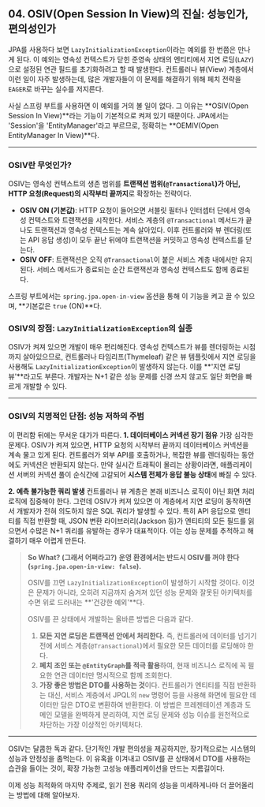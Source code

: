 ## 04. OSIV(Open Session In View)의 진실: 성능인가, 편의성인가

JPA를 사용하다 보면 `LazyInitializationException`이라는 예외를 한 번쯤은 만나게 된다. 이 예외는 영속성 컨텍스트가 닫힌 준영속 상태의 엔티티에서 지연 로딩(`LAZY`)으로 설정된 연관 필드를 초기화하려고 할 때 발생한다. 컨트롤러나 뷰(View) 계층에서 이런 일이 자주 발생하는데, 많은 개발자들이 이 문제를 해결하기 위해 페치 전략을 `EAGER`로 바꾸는 실수를 저지른다.

사실 스프링 부트를 사용하면 이 예외를 거의 볼 일이 없다. 그 이유는 **OSIV(Open Session In View)**라는 기능이 기본적으로 켜져 있기 때문이다. JPA에서는 'Session'을 'EntityManager'라고 부르므로, 정확히는 **OEMIV(Open EntityManager In View)**다.

---

### **OSIV란 무엇인가?**

OSIV는 영속성 컨텍스트의 생존 범위를 **트랜잭션 범위(`@Transactional`)가 아닌, HTTP 요청(Request)의 시작부터 끝까지**로 확장하는 전략이다.

* **OSIV ON (기본값)**: HTTP 요청이 들어오면 서블릿 필터나 인터셉터 단에서 영속성 컨텍스트와 트랜잭션을 시작한다. 서비스 계층의 `@Transactional` 메서드가 끝나도 트랜잭션과 영속성 컨텍스트는 계속 살아있다. 이후 컨트롤러와 뷰 렌더링(또는 API 응답 생성)이 모두 끝난 뒤에야 트랜잭션을 커밋하고 영속성 컨텍스트를 닫는다.
* **OSIV OFF**: 트랜잭션은 오직 `@Transactional`이 붙은 서비스 계층 내에서만 유지된다. 서비스 메서드가 종료되는 순간 트랜잭션과 영속성 컨텍스트도 함께 종료된다.

스프링 부트에서는 `spring.jpa.open-in-view` 옵션을 통해 이 기능을 켜고 끌 수 있으며, **기본값은 `true` (ON)**다.

### **OSIV의 장점: `LazyInitializationException`의 실종**

OSIV가 켜져 있으면 개발이 매우 편리해진다. 영속성 컨텍스트가 뷰를 렌더링하는 시점까지 살아있으므로, 컨트롤러나 타임리프(Thymeleaf) 같은 뷰 템플릿에서 지연 로딩을 사용해도 `LazyInitializationException`이 발생하지 않는다. 이를 **'지연 로딩 뷰'**라고도 부른다. 개발자는 N+1 같은 성능 문제를 신경 쓰지 않고도 일단 화면을 빠르게 개발할 수 있다.

---

### **OSIV의 치명적인 단점: 성능 저하의 주범**

이 편리함 뒤에는 무서운 대가가 따른다.
**1. 데이터베이스 커넥션 장기 점유**
가장 심각한 문제다. OSIV가 켜져 있으면, HTTP 요청의 시작부터 끝까지 데이터베이스 커넥션을 계속 물고 있게 된다. 컨트롤러가 외부 API를 호출하거나, 복잡한 뷰를 렌더링하는 동안에도 커넥션은 반환되지 않는다. 만약 실시간 트래픽이 몰리는 상황이라면, 애플리케이션 서버의 커넥션 풀이 순식간에 고갈되어 **시스템 전체가 응답 불능 상태**에 빠질 수 있다.

**2. 예측 불가능한 쿼리 발생**
컨트롤러나 뷰 계층은 본래 비즈니스 로직이 아닌 화면 처리 로직에 집중해야 한다. 그런데 OSIV가 켜져 있으면 이 계층에서 지연 로딩이 동작하면서 개발자가 전혀 의도하지 않은 SQL 쿼리가 발생할 수 있다. 특히 API 응답으로 엔티티를 직접 반환할 때, JSON 변환 라이브러리(Jackson 등)가 엔티티의 모든 필드를 읽으면서 수많은 N+1 쿼리를 유발하는 경우가 대표적이다. 이는 성능 문제를 추적하고 해결하기 매우 어렵게 만든다.

> **So What? (그래서 어쩌라고?)**
> **운영 환경에서는 반드시 OSIV를 꺼야 한다 (`spring.jpa.open-in-view: false`).**
>
> OSIV를 끄면 `LazyInitializationException`이 발생하기 시작할 것이다. 이것은 문제가 아니라, 오히려 지금까지 숨겨져 있던 성능 문제와 잘못된 아키텍처를 수면 위로 드러내는 **'건강한 예외'**다.
>
> OSIV를 끈 상태에서 개발하는 올바른 방법은 다음과 같다.
> 1.  **모든 지연 로딩은 트랜잭션 안에서 처리한다.** 즉, 컨트롤러에 데이터를 넘기기 전에 서비스 계층(`@Transactional`)에서 필요한 모든 데이터를 로딩해야 한다.
> 2.  **페치 조인 또는 `@EntityGraph`를 적극 활용**하여, 현재 비즈니스 로직에 꼭 필요한 연관 데이터만 명시적으로 함께 조회한다.
> 3.  **가장 좋은 방법은 DTO를 사용하는 것**이다. 컨트롤러가 엔티티를 직접 반환하는 대신, 서비스 계층에서 JPQL의 `new` 명령어 등을 사용해 화면에 필요한 데이터만 담은 DTO로 변환하여 반환한다. 이 방법은 프레젠테이션 계층과 도메인 모델을 완벽하게 분리하여, 지연 로딩 문제와 성능 이슈를 원천적으로 차단하는 가장 이상적인 아키텍처다.

---

OSIV는 달콤한 독과 같다. 단기적인 개발 편의성을 제공하지만, 장기적으로는 시스템의 성능과 안정성을 좀먹는다. 이 유혹을 이겨내고 OSIV를 끈 상태에서 DTO를 사용하는 습관을 들이는 것이, 확장 가능한 고성능 애플리케이션을 만드는 지름길이다.

이제 성능 최적화의 마지막 주제로, 읽기 전용 쿼리의 성능을 미세하게나마 더 끌어올리는 방법에 대해 알아보자.